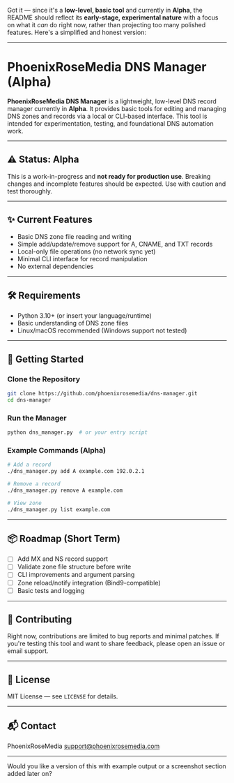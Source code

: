 Got it — since it's a **low-level, basic tool** and currently in **Alpha**, the README should reflect its **early-stage, experimental nature** with a focus on what it *can* do right now, rather than projecting too many polished features. Here's a simplified and honest version:

---

# PhoenixRoseMedia DNS Manager (Alpha)

**PhoenixRoseMedia DNS Manager** is a lightweight, low-level DNS record manager currently in **Alpha**. It provides basic tools for editing and managing DNS zones and records via a local or CLI-based interface. This tool is intended for experimentation, testing, and foundational DNS automation work.

---

## ⚠️ Status: Alpha

This is a work-in-progress and **not ready for production use**. Breaking changes and incomplete features should be expected. Use with caution and test thoroughly.

---

## ✨ Current Features

* Basic DNS zone file reading and writing
* Simple add/update/remove support for A, CNAME, and TXT records
* Local-only file operations (no network sync yet)
* Minimal CLI interface for record manipulation
* No external dependencies

---

## 🛠️ Requirements

* Python 3.10+ (or insert your language/runtime)
* Basic understanding of DNS zone files
* Linux/macOS recommended (Windows support not tested)

---

## 🚀 Getting Started

### Clone the Repository

```bash
git clone https://github.com/phoenixrosemedia/dns-manager.git
cd dns-manager
```

### Run the Manager

```bash
python dns_manager.py  # or your entry script
```

### Example Commands (Alpha)

```bash
# Add a record
./dns_manager.py add A example.com 192.0.2.1

# Remove a record
./dns_manager.py remove A example.com

# View zone
./dns_manager.py list example.com
```

---

## 📦 Roadmap (Short Term)

* [ ] Add MX and NS record support
* [ ] Validate zone file structure before write
* [ ] CLI improvements and argument parsing
* [ ] Zone reload/notify integration (Bind9-compatible)
* [ ] Basic tests and logging

---

## 🤝 Contributing

Right now, contributions are limited to bug reports and minimal patches. If you're testing this tool and want to share feedback, please open an issue or email support.

---

## 📄 License

MIT License — see `LICENSE` for details.

---

## 📬 Contact

PhoenixRoseMedia
[support@phoenixrosemedia.com](mailto:support@phoenixrosemedia.com)

---

Would you like a version of this with example output or a screenshot section added later on?

